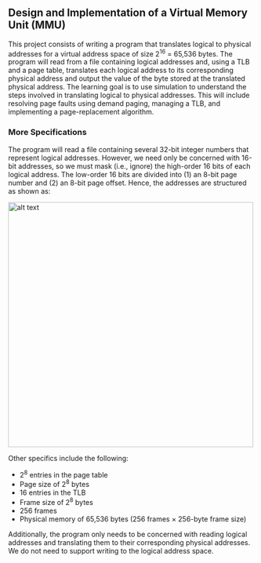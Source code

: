 ## Design and Implementation of a Virtual Memory Unit (MMU)


This project consists of writing a program that translates logical to physical addresses for a virtual address space of 
size 2<sup>16</sup> = 65,536 bytes. The program will read from a file containing logical addresses and, using a TLB and a page 
table, translates each logical address to its corresponding physical address and output the value of the byte stored 
at the translated physical address. The learning goal is to use simulation to understand the steps involved in translating 
logical to physical addresses. This will include resolving page faults using demand paging, managing a TLB, and 
implementing a page-replacement algorithm.

### More Specifications   
The program will read a file containing several 32-bit integer numbers that represent logical addresses. However, 
we need only be concerned with 16-bit addresses, so we must mask (i.e., ignore) the high-order 16 bits of each logical address. 
The low-order 16 bits are divided into (1) an 8-bit page number and (2) an 8-bit page offset. Hence, the addresses are 
structured as shown as:  

<!-- ![Virtual Address](./figs/address.png) -->
<img src="./figs/address.png" alt="alt text" width="500">

Other specifics include the following:
* 2<sup>8</sup> entries in the page table 
* Page size of 2<sup>8</sup> bytes 
* 16 entries in the TLB 
* Frame size of 2<sup>8</sup> bytes 
* 256 frames 
* Physical memory of 65,536 bytes (256 frames × 256-byte frame size)    


Additionally, the program only needs to be concerned with reading logical
addresses and translating them to their corresponding physical addresses. We do not need to support writing to the 
logical address space. 
